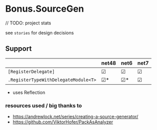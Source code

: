 # Bonus.SourceGen

// TODO: project stats

see `stories` for design decisions

## Support
|                                      | net48 | net6 | net7 |
|--------------------------------------|---|---|---|
| `[RegisterDelegate]`                 | ☑ | ☑ | ☑ |
| `.RegisterTypeWithDelegateModule<T>` | ☑* | ☑* | ☑ |

* uses Reflection

### resources used / big thanks to
- https://andrewlock.net/series/creating-a-source-generator/
- https://github.com/ViktorHofer/PackAsAnalyzer
